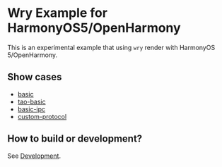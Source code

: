 # Wry Example for HarmonyOS5/OpenHarmony

This is an experimental example that using `wry` render with HarmonyOS 5/OpenHarmony.

## Show cases

- [basic](./examples/basic)
- [tao-basic](./examples/tao-example)
- [basic-ipc](./examples/basic-ipc-example)
- [custom-protocol](./examples/custom-protocol)

## How to build or development?

See [Development](./Development.md).